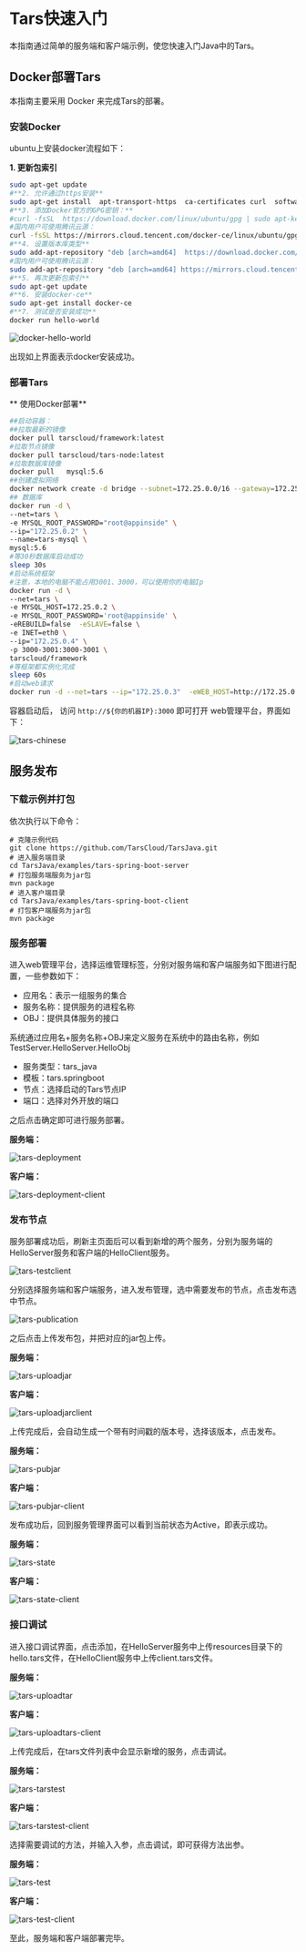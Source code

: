 # Tars快速入门

本指南通过简单的服务端和客户端示例，使您快速入门Java中的Tars。

## Docker部署Tars

本指南主要采用 Docker 来完成Tars的部署。

### 安装Docker

ubuntu上安装docker流程如下：

**1. 更新包索引**

```bash
sudo apt-get update
#**2. 允许通过https安装**
sudo apt-get install  apt-transport-https  ca-certificates curl  software-properties-common
#**3. 添加Docker官方的GPG密钥：**
#curl -fsSL  https://download.docker.com/linux/ubuntu/gpg | sudo apt-key add
#国内用户可使用腾讯云源：
curl -fsSL https://mirrors.cloud.tencent.com/docker-ce/linux/ubuntu/gpg | sudo apt-key add -
#**4. 设置版本库类型**
sudo add-apt-repository "deb [arch=amd64]  https://download.docker.com/linux/ubuntu $(lsb_release -cs) stable" 
#国内用户可使用腾讯云源：
sudo add-apt-repository "deb [arch=amd64] https://mirrors.cloud.tencent.com/docker-ce/linux/ubuntu $(lsb_release -cs) stable" 
#**5. 再次更新包索引**
sudo apt-get update
#**6. 安装docker-ce** 
sudo apt-get install docker-ce
#**7. 测试是否安装成功** 
docker run hello-world
```
![docker-hello-world](images/docker-hello-world.png)

出现如上界面表示docker安装成功。



### 部署Tars

** 使用Docker部署**

```bash
##启动容器：
##拉取最新的镜像
docker pull tarscloud/framework:latest
#拉取节点镜像
docker pull tarscloud/tars-node:latest
#拉取数据库镜像
docker pull   mysql:5.6
##创建虚拟网络
docker network create -d bridge --subnet=172.25.0.0/16 --gateway=172.25.0.1 tars
## 数据库
docker run -d \
--net=tars \
-e MYSQL_ROOT_PASSWORD="root@appinside" \
--ip="172.25.0.2" \
--name=tars-mysql \
mysql:5.6
#等30秒数据库启动成功
sleep 30s
#启动系统框架
#注意，本地的电脑不能占用3001、3000，可以使用你的电脑Ip
docker run -d \
--net=tars \
-e MYSQL_HOST=172.25.0.2 \
-e MYSQL_ROOT_PASSWORD='root@appinside' \
-eREBUILD=false  -eSLAVE=false \
-e INET=eth0 \
--ip="172.25.0.4" \
-p 3000-3001:3000-3001 \
tarscloud/framework
#等框架都实例化完成
sleep 60s
#启动web请求
docker run -d --net=tars --ip="172.25.0.3"  -eWEB_HOST=http://172.25.0.4:3000        tarscloud/tars-node

```


容器启动后， 访问 `http://${你的机器IP}:3000` 即可打开 web管理平台，界面如下：

![tars-chinese](images/tars-chinese.png)

## 服务发布

### 下载示例并打包

依次执行以下命令：

```text
# 克隆示例代码
git clone https://github.com/TarsCloud/TarsJava.git
# 进入服务端目录
cd TarsJava/examples/tars-spring-boot-server
# 打包服务端服务为jar包
mvn package
# 进入客户端目录
cd TarsJava/examples/tars-spring-boot-client
# 打包客户端服务为jar包
mvn package
```



### 服务部署

 进入web管理平台，选择运维管理标签，分别对服务端和客户端服务如下图进行配置，一些参数如下：

- 应用名：表示一组服务的集合
- 服务名称：提供服务的进程名称
- OBJ：提供具体服务的接口

系统通过应用名+服务名称+OBJ来定义服务在系统中的路由名称，例如TestServer.HelloServer.HelloObj

- 服务类型：tars_java
- 模板：tars.springboot
- 节点：选择启动的Tars节点IP
- 端口：选择对外开放的端口

之后点击确定即可进行服务部署。

**服务端：**

![tars-deployment](images/tars-deployment.png)

**客户端：**

![tars-deployment-client](images/tars-deployment-client.png)



### 发布节点

服务部署成功后，刷新主页面后可以看到新增的两个服务，分别为服务端的HelloServer服务和客户端的HelloClient服务。

![tars-testclient](images/tars-testclient.png)





分别选择服务端和客户端服务，进入发布管理，选中需要发布的节点，点击发布选中节点。

![tars-publication](images/tars-publication.png)



之后点击上传发布包，并把对应的jar包上传。

**服务端：**

![tars-uploadjar](images/tars-uploadjar.png)

**客户端：**

![tars-uploadjarclient](images/tars-uploadjarclient.png)



上传完成后，会自动生成一个带有时间戳的版本号，选择该版本，点击发布。

**服务端：**

![tars-pubjar](images/tars-pubjar.png)

**客户端：**

![tars-pubjar-client](images/tars-pubjar-client.png)



发布成功后，回到服务管理界面可以看到当前状态为Active，即表示成功。

**服务端：**

![tars-state](images/tars-state.png)

**客户端：**

![tars-state-client](images/tars-state-client.png)



### 接口调试

进入接口调试界面，点击添加，在HelloServer服务中上传resources目录下的hello.tars文件，在HelloClient服务中上传client.tars文件。

**服务端：**

![tars-uploadtar](images/tars-uploadtars.png)

**客户端：**

![tars-uploadtars-client](images/tars-uploadtars-client.png)



上传完成后，在tars文件列表中会显示新增的服务，点击调试。

**服务端：**

![tars-tarstest](images/tars-tarstest.png)

**客户端：**

![tars-tarstest-client](images/tars-tarstest-client.png)



选择需要调试的方法，并输入入参，点击调试，即可获得方法出参。

**服务端：**

![tars-test](images/tars-test.png)

**客户端：**

![tars-test-client](images/tars-test-client.png)

至此，服务端和客户端部署完毕。

